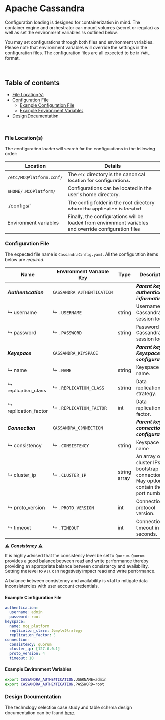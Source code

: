 # Apache Cassandra

Configuration loading is designed for containerization in mind. The container engine and orchestrator can mount volumes
(secret or regular) as well as set the environment variables as outlined below.

You may set configurations through both files and environment variables. Please note that environment variables will
override the settings in the configuration files. The configuration files are all expected to be in `YAML` format.

<br/>

## Table of contents

- [File Location(s)](#file-locations)
- [Configuration File](#configuration-file)
    - [Example Configuration File](#example-configuration-file)
    - [Example Environment Variables](#example-environment-variables)
- [Design Documentation](#design-documentation)

<br/>

### File Location(s)

The configuration loader will search for the configurations in the following order:

| Location                 | Details                                                                                                |
|--------------------------|--------------------------------------------------------------------------------------------------------|
| `/etc/MCQPlatform.conf/` | The `etc` directory is the canonical location for configurations.                                      |
| `$HOME/.MCQPlatform/`    | Configurations can be located in the user's home directory.                                            |
| ./configs/`              | The config folder in the root directory where the application is located.                              |
| Environment variables    | Finally, the configurations will be loaded from environment variables and override configuration files |

### Configuration File

The expected file name is `CassandraConfig.yaml`. All the configuration items below are _required_.

| Name                 | Environment Variable Key   | Type         | Description                                                                                   |
|----------------------|----------------------------|--------------|-----------------------------------------------------------------------------------------------|
| **_Authentication_** | `CASSANDRA_AUTHENTICATION` |              | **_Parent key for authentication information._**                                              |
| ↳ username           | ↳ `.USERNAME`              | string       | Username for Cassandra session login.                                                         |
| ↳ password           | ↳ `.PASSWORD`              | string       | Password for Cassandra session login.                                                         |
| **_Keyspace_**       | `CASSANDRA_KEYSPACE`       |              | **_Parent key for Keyspace configuration._**                                                  |
| ↳ name               | ↳ `.NAME`                  | string       | Keyspace name.                                                                                |
| ↳ replication_class  | ↳ `.REPLICATION_CLASS`     | string       | Data replication strategy.                                                                    |
| ↳ replication_factor | ↳ `.REPLICATION_FACTOR`    | int          | Data replication factor.                                                                      |
| **_Connection_**     | `CASSANDRA_CONNECTION`     |              | **_Parent key for connection configuration._**                                                |
| ↳ consistency        | ↳ `.CONSISTENCY`           | string       | Keyspace name.                                                                                |
| ↳ cluster_ip         | ↳ `.CLUSTER_IP`            | string array | An array of cluster IPs to bootstrap the connection. May optionally contain the port numbers. |
| ↳ proto_version      | ↳ `.PROTO_VERSION`         | int          | Connection protocol version.                                                                  |
| ↳ timeout            | ↳ `.TIMEOUT`               | int          | Connection timeout in seconds.                                                                |

:warning: **_Consistency_** :warning:

It is highly advised that the consistency level be set to `Quorum`. `Quorum` provides a good balance between read and
write performance thereby providing an appropriate balance between consistency and availability. Setting the level to
`All` can negatively impact read and write performance.

A balance between consistency and availability is vital to mitigate data inconsistencies with user account credentials.

#### Example Configuration File

```yaml
authentication:
  username: admin
  password: root
keyspace:
  name: mcq_platform
  replication_class: SimpleStrategy
  replication_factor: 3
connection:
  consistency: quorum
  cluster_ip: [127.0.0.1]
  proto_version: 4
  timeout: 10
```

#### Example Environment Variables

```bash
export CASSANDRA_AUTHENTICATION.USERNAME=admin
export CASSANDRA_AUTHENTICATION.PASSWORD=root
```

### Design Documentation
The technology selection case study and table schema design documentation can be found [here](../model/cassandra).
